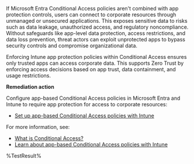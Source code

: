 If Microsoft Entra Conditional Access policies aren't combined with app protection controls, users can connect to corporate resources through unmanaged or unsecured applications. This exposes sensitive data to risks such as data leakage, unauthorized access, and regulatory noncompliance. Without safeguards like app-level data protection, access restrictions, and data loss prevention, threat actors can exploit unprotected apps to bypass security controls and compromise organizational data.

Enforcing Intune app protection policies within Conditional Access ensures only trusted apps can access corporate data. This supports Zero Trust by enforcing access decisions based on app trust, data containment, and usage restrictions.

**Remediation action**

Configure app-based Conditional Access policies in Microsoft Entra and Intune to require app protection for access to corporate resources:  
- [Set up app-based Conditional Access policies with Intune](https://learn.microsoft.com/intune/intune-service/protect/app-based-conditional-access-intune-create?wt.mc_id=zerotrustrecommendations_automation_content_cnl_csasci)

For more information, see:  
- [What is Conditional Access?](https://learn.microsoft.com/entra/identity/conditional-access/overview?wt.mc_id=zerotrustrecommendations_automation_content_cnl_csasci)
- [Learn about app-based Conditional Access policies with Intune](https://learn.microsoft.com/intune/intune-service/protect/app-based-conditional-access-intune?wt.mc_id=zerotrustrecommendations_automation_content_cnl_csasci)
<!--- Results --->
%TestResult%

